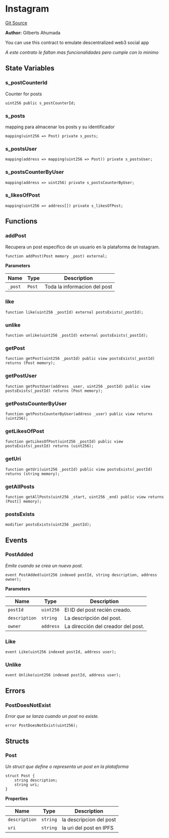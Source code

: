 # Instagram
[Git Source](https://github.com/teterabOb/clone-instagram/blob/828f80dc9762283cf91205e487cbbcfbaaf13634/contracts/Instagram.sol)

**Author:**
Gilberts Ahumada

You can use this contract to emulate descentralized web3 social app

*A este contrato le faltan mas funcionalidades pero cumple con lo minimo*


## State Variables
### s_postCounterId
Counter for posts


```solidity
uint256 public s_postCounterId;
```


### s_posts
mapping para almacenar los posts y su identificador


```solidity
mapping(uint256 => Post) private s_posts;
```


### s_postsUser

```solidity
mapping(address => mapping(uint256 => Post)) private s_postsUser;
```


### s_postsCounterByUser

```solidity
mapping(address => uint256) private s_postsCounterByUser;
```


### s_likesOfPost

```solidity
mapping(uint256 => address[]) private s_likesOfPost;
```


## Functions
### addPost

Recupera un post específico de un usuario en la plataforma de Instagram.


```solidity
function addPost(Post memory _post) external;
```
**Parameters**

|Name|Type|Description|
|----|----|-----------|
|`_post`|`Post`|Toda la informacion del post|


### like


```solidity
function like(uint256 _postId) external postsExists(_postId);
```

### unlike


```solidity
function unlike(uint256 _postId) external postsExists(_postId);
```

### getPost


```solidity
function getPost(uint256 _postId) public view postsExists(_postId) returns (Post memory);
```

### getPostUser


```solidity
function getPostUser(address _user, uint256 _postId) public view postsExists(_postId) returns (Post memory);
```

### getPostsCounterByUser


```solidity
function getPostsCounterByUser(address _user) public view returns (uint256);
```

### getLikesOfPost


```solidity
function getLikesOfPost(uint256 _postId) public view postsExists(_postId) returns (uint256);
```

### getUri


```solidity
function getUri(uint256 _postId) public view postsExists(_postId) returns (string memory);
```

### getAllPosts


```solidity
function getAllPosts(uint256 _start, uint256 _end) public view returns (Post[] memory);
```

### postsExists


```solidity
modifier postsExists(uint256 _postId);
```

## Events
### PostAdded
*Emite cuando se crea un nuevo post.*


```solidity
event PostAdded(uint256 indexed postId, string description, address owner);
```

**Parameters**

|Name|Type|Description|
|----|----|-----------|
|`postId`|`uint256`|El ID del post recién creado.|
|`description`|`string`|La descripción del post.|
|`owner`|`address`|La dirección del creador del post.|

### Like

```solidity
event Like(uint256 indexed postId, address user);
```

### Unlike

```solidity
event Unlike(uint256 indexed postId, address user);
```

## Errors
### PostDoesNotExist
*Error que se lanza cuando un post no existe.*


```solidity
error PostDoesNotExist(uint256);
```

## Structs
### Post
*Un struct que define o representa un post en la plataforma*


```solidity
struct Post {
    string description;
    string uri;
}
```

**Properties**

|Name|Type|Description|
|----|----|-----------|
|`description`|`string`|la descripcion del post|
|`uri`|`string`|la uri del post en IPFS|

